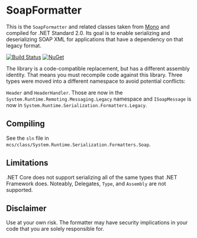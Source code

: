 SoapFormatter
=============

This is the `SoapFormatter` and related classes taken from [Mono](https://github.com/mono/mono/tree/master/mcs/class/System.Runtime.Serialization.Formatters.Soap) and compiled
for .NET Standard 2.0. Its goal is to enable serializing and deserializing SOAP
XML for applications that have a dependency on that legacy format.

[![Build Status](https://dev.azure.com/clairernovotny/GitBuilds/_apis/build/status/SoapFormatter%20-%20CI?repoName=novotnyllc%2FSoapFormatter&branchName=refs%2Fpull%2F5%2Fmerge)](https://dev.azure.com/clairernovotny/GitBuilds/_build/latest?definitionId=45&repoName=novotnyllc%2FSoapFormatter&branchName=refs%2Fpull%2F5%2Fmerge)
[![NuGet](https://img.shields.io/nuget/v/SoapFormatter.svg)](https://www.nuget.org/packages/SoapFormatter)


The library is a code-compatible replacement, but has a different assembly identity. That means you must recompile
code against this library. Three types were moved into a different namespace to avoid potential conflicts:

`Header` and `HeaderHandler`. Those are now in the `System.Runtime.Remoting.Messaging.Legacy` namespace and `ISoapMessage` is now in
`System.Runtime.Serialization.Formatters.Legacy`.

## Compiling
See the `sln` file in `mcs/class/System.Runtime.Serialization.Formatters.Soap`.

## Limitations
.NET Core does not support serializing all of the same types that .NET Framework does.
Noteably, Delegates, `Type`, and `Assembly` are not supported.

## Disclaimer
Use at your own risk. The formatter may have security implications in your code that you are solely
responsible for.
